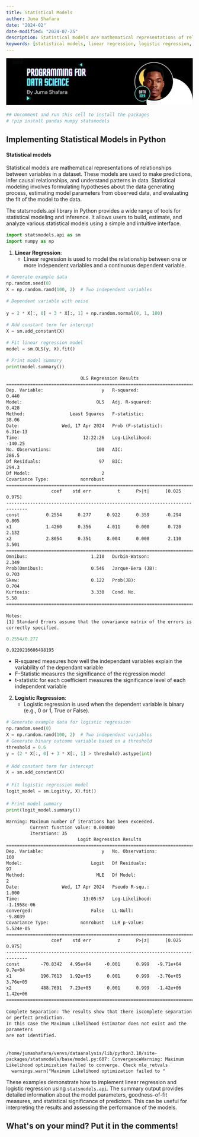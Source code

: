 ```yaml
---
title: Statistical Models
author: Juma Shafara
date: "2024-02"
date-modified: "2024-07-25"
description: Statistical models are mathematical representations of relationships between variables in a dataset. Python provides a wide range of tools for statistical modeling and inference. 
keywords: [statistical models, linear regression, logistic regression, statsmodels.api, statistics]
---
```


![Photo by DATAIDEA](../../assets/banner4.png)


```python
## Uncomment and run this cell to install the packages
# !pip install pandas numpy statsmodels
```

## Implementing Statistical Models in Python

#### Statistical models
Statistical models are mathematical representations of relationships between variables in a dataset. These models are used to make predictions, infer causal relationships, and understand patterns in data. Statistical modeling involves formulating hypotheses about the data generating process, estimating model parameters from observed data, and evaluating the fit of the model to the data.

The statsmodels.api library in Python provides a wide range of tools for statistical modeling and inference. It allows users to build, estimate, and analyze various statistical models using a simple and intuitive interface.


```python
import statsmodels.api as sm
import numpy as np
```

1. **Linear Regression**:
   - Linear regression is used to model the relationship between one or more independent variables and a continuous dependent variable.



```python
# Generate example data
np.random.seed(0)
X = np.random.rand(100, 2)  # Two independent variables
```


```python
# Dependent variable with noise

y = 2 * X[:, 0] + 3 * X[:, 1] + np.random.normal(0, 1, 100)  
```


```python
# Add constant term for intercept
X = sm.add_constant(X)
```


```python
# Fit linear regression model
model = sm.OLS(y, X).fit()
```


```python
# Print model summary
print(model.summary())
```

                                OLS Regression Results                            
    ==============================================================================
    Dep. Variable:                      y   R-squared:                       0.440
    Model:                            OLS   Adj. R-squared:                  0.428
    Method:                 Least Squares   F-statistic:                     38.06
    Date:                Wed, 17 Apr 2024   Prob (F-statistic):           6.31e-13
    Time:                        12:22:26   Log-Likelihood:                -140.25
    No. Observations:                 100   AIC:                             286.5
    Df Residuals:                      97   BIC:                             294.3
    Df Model:                           2                                         
    Covariance Type:            nonrobust                                         
    ==============================================================================
                     coef    std err          t      P>|t|      [0.025      0.975]
    ------------------------------------------------------------------------------
    const          0.2554      0.277      0.922      0.359      -0.294       0.805
    x1             1.4260      0.356      4.011      0.000       0.720       2.132
    x2             2.8054      0.351      8.004      0.000       2.110       3.501
    ==============================================================================
    Omnibus:                        1.210   Durbin-Watson:                   2.349
    Prob(Omnibus):                  0.546   Jarque-Bera (JB):                0.703
    Skew:                           0.122   Prob(JB):                        0.704
    Kurtosis:                       3.330   Cond. No.                         5.58
    ==============================================================================
    
    Notes:
    [1] Standard Errors assume that the covariance matrix of the errors is correctly specified.



```python
0.2554/0.277 
```




    0.9220216606498195



- R-squared measures how well the independant variables explain the variability of the dependant variable
- F-Statistic measures the significance of the regression model
- t-statistic for each coefficient measures the significance level of each independent variable


2. **Logistic Regression**:
   - Logistic regression is used when the dependent variable is binary (e.g., 0 or 1, True or False).



```python
# Generate example data for logistic regression
np.random.seed(0)
X = np.random.rand(100, 2)  # Two independent variables
# Generate binary outcome variable based on a threshold
threshold = 0.6
y = (2 * X[:, 0] + 3 * X[:, 1] > threshold).astype(int)

# Add constant term for intercept
X = sm.add_constant(X)

# Fit logistic regression model
logit_model = sm.Logit(y, X).fit()

# Print model summary
print(logit_model.summary())
```

    Warning: Maximum number of iterations has been exceeded.
             Current function value: 0.000000
             Iterations: 35
                               Logit Regression Results                           
    ==============================================================================
    Dep. Variable:                      y   No. Observations:                  100
    Model:                          Logit   Df Residuals:                       97
    Method:                           MLE   Df Model:                            2
    Date:                Wed, 17 Apr 2024   Pseudo R-squ.:                   1.000
    Time:                        13:05:57   Log-Likelihood:            -1.1958e-06
    converged:                      False   LL-Null:                       -9.8039
    Covariance Type:            nonrobust   LLR p-value:                 5.524e-05
    ==============================================================================
                     coef    std err          z      P>|z|      [0.025      0.975]
    ------------------------------------------------------------------------------
    const        -70.8342   4.95e+04     -0.001      0.999   -9.71e+04     9.7e+04
    x1           196.7613   1.92e+05      0.001      0.999   -3.76e+05    3.76e+05
    x2           488.7691   7.23e+05      0.001      0.999   -1.42e+06    1.42e+06
    ==============================================================================
    
    Complete Separation: The results show that there iscomplete separation or perfect prediction.
    In this case the Maximum Likelihood Estimator does not exist and the parameters
    are not identified.


    /home/jumashafara/venvs/dataanalysis/lib/python3.10/site-packages/statsmodels/base/model.py:607: ConvergenceWarning: Maximum Likelihood optimization failed to converge. Check mle_retvals
      warnings.warn("Maximum Likelihood optimization failed to "




These examples demonstrate how to implement linear regression and logistic regression using `statsmodels.api`. The summary output provides detailed information about the model parameters, goodness-of-fit measures, and statistical significance of predictors. This can be useful for interpreting the results and assessing the performance of the models.

<h2>What's on your mind? Put it in the comments!</h2>
<script src="https://utteranc.es/client.js"
        repo="dataideaorg/dataidea-science"
        issue-term="pathname"
        theme="github-light"
        crossorigin="anonymous"
        async>
</script>
